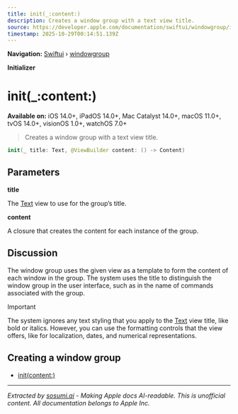 ```yaml
---
title: init(_:content:)
description: Creates a window group with a text view title.
source: https://developer.apple.com/documentation/swiftui/windowgroup/init(_:content:)
timestamp: 2025-10-29T00:14:51.139Z
---
```


**Navigation:** [Swiftui](/documentation/swiftui) › [windowgroup](/documentation/swiftui/windowgroup)

**Initializer**

# init(_:content:)

**Available on:** iOS 14.0+, iPadOS 14.0+, Mac Catalyst 14.0+, macOS 11.0+, tvOS 14.0+, visionOS 1.0+, watchOS 7.0+

> Creates a window group with a text view title.

```swift
init(_ title: Text, @ViewBuilder content: () -> Content)
```

## Parameters

**title**

The [Text](/documentation/swiftui/text) view to use for the group’s title.



**content**

A closure that creates the content for each instance of the group.



## Discussion

The window group uses the given view as a template to form the content of each window in the group. The system uses the title to distinguish the window group in the user interface, such as in the name of commands associated with the group.

> [!IMPORTANT]
> The system ignores any text styling that you apply to the [Text](/documentation/swiftui/text) view title, like bold or italics. However, you can use the formatting controls that the view offers, like for localization, dates, and numerical representations.

## Creating a window group

- [init(content:)](/documentation/swiftui/windowgroup/init(content:))

---

*Extracted by [sosumi.ai](https://sosumi.ai) - Making Apple docs AI-readable.*
*This is unofficial content. All documentation belongs to Apple Inc.*
